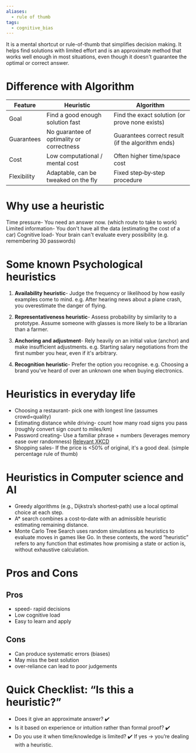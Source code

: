 ```yaml
---
aliases:
  - rule of thumb
tags:
  - cognitive_bias
---
```

It is a mental shortcut or rule-of-thumb that simplifies decision making. It helps find solutions with limited effort and is an approximate method that works well enough in most situations, even though it doesn't guarantee the optimal or correct answer. 

# Difference with Algorithm

| Feature     | **Heuristic**                             | **Algorithm**                                     |
| ----------- | ----------------------------------------- | ------------------------------------------------- |
| Goal        | Find a good enough solution fast          | Find the exact solution (or prove none exists)    |
| Guarantees  | No guarantee of optimality or correctness | Guarantees correct result (if the algorithm ends) |
| Cost        | Low computational / mental cost           | Often higher time/space cost                      |
| Flexibility | Adaptable, can be tweaked on the fly      | Fixed step‑by‑step procedure                      |
# Why use a heuristic
Time pressure- You need an answer now. (which route to take to work)
Limited information- You don't have all the data (estimating the cost of a car)
Cognitive load- Your brain can't evaluate every possibility (e.g. remembering 30 passwords)

# Some known Psychological heuristics
1. **Availability heuristic**- Judge the frequency or likelihood by how easily examples come to mind. e.g. After hearing news about a plane crash, you overestimate the danger of flying. 

2. **Representativeness heuristic**- Assess probability by similarity to a prototype. Assume someone with glasses is more likely to be a librarian than a farmer. 

3. **Anchoring and adjustment**- Rely heavily on an initial value (anchor) and make insufficient adjustments. e.g. Starting salary negotiations from the first number you hear, even if it's arbitrary. 

4. **Recognition heuristic**- Prefer the option you recognise. e.g. Choosing a brand you've heard of over an unknown one when buying electronics. 

# Heuristics in everyday life
- Choosing a restaurant- pick one with longest line (assumes crowd=quality)
- Estimating distance while driving- count how many road signs you pass (roughly convert sign count to miles/km)
- Password creating- Use a familiar phrase + numbers (leverages memory ease over randomness) [Relevant XKCD](https://xkcd.com/936/)
- Shopping sales- If the price is <50% of original, it's a good deal. (simple percentage rule of thumb)

# Heuristics in Computer science and AI
- Greedy algorithms (e.g., Dijkstra’s shortest‑path) use a local optimal choice at each step.
- A* search combines a cost‑to‑date with an admissible heuristic estimating remaining distance.
- Monte Carlo Tree Search uses random simulations as heuristics to evaluate moves in games like Go.
In these contexts, the word “heuristic” refers to any function that estimates how promising a state or action is, without exhaustive calculation.

# Pros and Cons
## Pros
- speed- rapid decisions
- Low cognitive load
- Easy to learn and apply
## Cons
- Can produce systematic errors (biases)
- May miss the best solution
- over-reliance can lead to poor judgements
# Quick Checklist: “Is this a heuristic?”
- Does it give an approximate answer? ✔️
- Is it based on experience or intuition rather than formal proof? ✔️
- Do you use it when time/knowledge is limited? ✔️
If yes -> you’re dealing with a heuristic.
